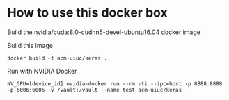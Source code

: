 # How to use this docker box

Build the nvidia/cuda:8.0-cudnn5-devel-ubuntu16.04 docker image 

Build this image 
```
docker build -t acm-uiuc/keras .
```

Run with NVIDIA Docker 
```
NV_GPU=[device_id] nvidia-docker run --rm -ti --ipc=host -p 8888:8888 -p 6006:6006 -v /vault:/vault --name test acm-uiuc/keras
```
